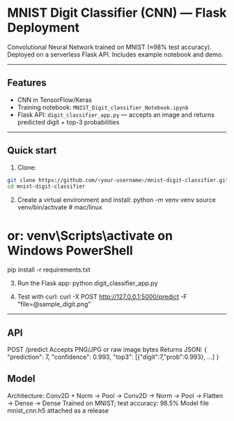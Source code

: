 # MNIST Digit Classifier (CNN) — Flask Deployment

Convolutional Neural Network trained on MNIST (≈98% test accuracy). Deployed on a serverless Flask API. Includes example notebook and demo.

---

## Features
- CNN in TensorFlow/Keras
- Training notebook: `MNIST_Digit_classifier_Notebook.ipynb`
- Flask API: `digit_classifier_app.py` — accepts an image and returns predicted digit + top-3 probabilities

---

## Quick start
1. Clone:
```bash
git clone https://github.com/<your-username>/mnist-digit-classifier.git
cd mnist-digit-classifier
```

2. Create a virtual environment and install:
python -m venv venv
source venv/bin/activate   # mac/linux
# or: venv\Scripts\activate  on Windows PowerShell
pip install -r requirements.txt

3. Run the Flask app:
python digit_classifier_app.py

4. Test with curl:
curl -X POST http://127.0.0.1:5000/predict -F "file=@sample_digit.png"

---

## API
POST /predict
  Accepts PNG/JPG or raw image bytes
  Returns JSON:
{
  "prediction": 7,
  "confidence": 0.993,
  "top3": [{"digit":7,"prob":0.993}, ...]
}

## Model
  Architecture: Conv2D + Norm → Pool → Conv2D → Norm → Pool → Flatten → Dense → Dense
  Trained on MNIST; test accuracy: 98.5%
  Model file mnist_cnn.h5 attached as a release


